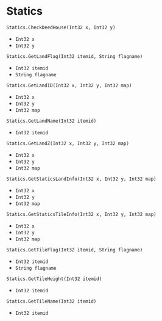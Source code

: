 # Statics

`Statics.CheckDeedHouse(Int32 x, Int32 y)`

- `Int32 x` 
- `Int32 y` 

`Statics.GetLandFlag(Int32 itemid, String flagname)`

- `Int32 itemid` 
- `String flagname` 

`Statics.GetLandID(Int32 x, Int32 y, Int32 map)`

- `Int32 x` 
- `Int32 y` 
- `Int32 map` 

`Statics.GetLandName(Int32 itemid)`

- `Int32 itemid` 

`Statics.GetLandZ(Int32 x, Int32 y, Int32 map)`

- `Int32 x` 
- `Int32 y` 
- `Int32 map` 

`Statics.GetStaticsLandInfo(Int32 x, Int32 y, Int32 map)`

- `Int32 x` 
- `Int32 y` 
- `Int32 map` 

`Statics.GetStaticsTileInfo(Int32 x, Int32 y, Int32 map)`

- `Int32 x` 
- `Int32 y` 
- `Int32 map` 

`Statics.GetTileFlag(Int32 itemid, String flagname)`

- `Int32 itemid` 
- `String flagname` 

`Statics.GetTileHeight(Int32 itemid)`

- `Int32 itemid` 

`Statics.GetTileName(Int32 itemid)`

- `Int32 itemid` 
